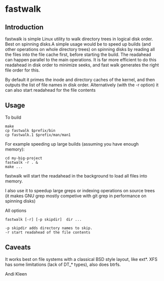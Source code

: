 # fastwalk

## Introduction

fastwalk is simple Linux utility to walk directory trees in logical
disk order. Best on spinning disks.A simple usage would be to speed up
builds (and other operations on whole directory trees) on spinning
disks by reading all the files into the file cache first, before
starting the build. The readahead can happen parallel to the main
operations.  It is far more efficient to do this readahead in disk
order to minimize seeks, and fast walk generates the right file order
for this.

By default it primes the inode and directory caches of the kernel,
and then outputs the list of file names in disk order. Alternatively
(with the -r option) it can also start readahead for the file 
contents

## Usage

To build

	make
	cp fastwalk $prefix/bin
	cp fastwalk.1 $prefix/man/man1

For example speeding up large builds (assuming you have enough memory):

	cd my-big-project
	fastwalk -r . &
	make ...

fastwalk will start the readahead in the background to load all files
into memory.

I also use it to speedup large greps or indexing operations on 
source trees (it makes GNU grep mostly competive with git grep
in performance on spinning disks)
	
All options

	fastwalk [-r] [-p skipdir]  dir ...

	-p skipdir adds directory names to skip.
	-r start readahead of the file contents

## Caveats

It works best on file systems with a classical BSD style layout, like
ext*. XFS has some limitations (lack of DT_* types), also does btrfs.

Andi Kleen
